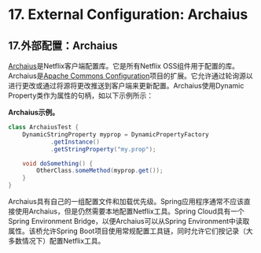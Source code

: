 # 17. External Configuration: Archaius

## 17.外部配置：Archaius

[Archaius](https://github.com/Netflix/archaius)是Netflix客户端配置库。它是所有Netflix OSS组件用于配置的库。Archaius是[Apache Commons Configuration](https://commons.apache.org/proper/commons-configuration)项目的扩展。它允许通过轮询源以进行更改或通过将源将更改推送到客户端来更新配置。Archaius使用Dynamic <Type> Property类作为属性的句柄，如以下示例所示：

**Archaius示例。** 

```java
class ArchaiusTest {
    DynamicStringProperty myprop = DynamicPropertyFactory
            .getInstance()
            .getStringProperty("my.prop");

    void doSomething() {
        OtherClass.someMethod(myprop.get());
    }
}
```



Archaius具有自己的一组配置文件和加载优先级。Spring应用程序通常不应该直接使用Archaius，但是仍然需要本地配置Netflix工具。Spring Cloud具有一个Spring Environment Bridge，以便Archaius可以从Spring Environment中读取属性。该桥允许Spring Boot项目使用常规配置工具链，同时允许它们按记录（大多数情况下）配置Netflix工具。